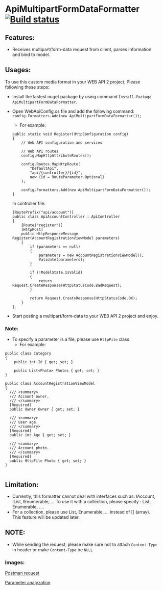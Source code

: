 # ApiMultipartFormDataFormatter [![Build status](https://ci.appveyor.com/api/projects/status/cwyutunb3xh8clik?svg=true)](https://ci.appveyor.com/project/redplane/apimultipartformformatter)

## Features:

 * Receives multipart/form-data request from client, parses information and bind to model.

## Usages:
To use this custom media format in your WEB API 2 project. Please following these steps:

 * Install the lastest nuget package by using command `Install-Package ApiMultipartFormDataFormatter`.
 * Open WebApiConfig.cs file and add the following command: `config.Formatters.Add(new ApiMultipartFormDataFormatter());`
 	* For example:
 	```
    public static void Register(HttpConfiguration config)
    {
        // Web API configuration and services

        // Web API routes
        config.MapHttpAttributeRoutes();

        config.Routes.MapHttpRoute(
            "DefaultApi",
            "api/{controller}/{id}",
            new {id = RouteParameter.Optional}
        );

        config.Formatters.Add(new ApiMultipartFormDataFormatter());
    }
    ``` 	
    
    In controller file:
    ```
    [RoutePrefix("api/account")]
    public class ApiAccountController : ApiController
    {
        [Route("register")]
        [HttpPost]
        public HttpResponseMessage Register(AccountRegistrationViewModel parameters)
        {
            if (parameters == null)
            {
                parameters = new AccountRegistrationViewModel();
                Validate(parameters);
            }

            if (!ModelState.IsValid)
            {
                return Request.CreateResponse(HttpStatusCode.BadRequest);
            }

            return Request.CreateResponse(HttpStatusCode.OK);
        }
    }
    ```
    
 * Start posting a multipart/form-data to your WEB API 2 project and enjoy.
 
 
### Note:

 * To specify a parameter is a file, please use `HttpFile` class.
 	* For example:

```
public class Category
{
	public int Id { get; set; }

	public List<Photo> Photos { get; set; }
}

public class AccountRegistrationViewModel
{
  /// <summary>
  /// Account owner.
  /// </summary>
  [Required]
  public Owner Owner { get; set; }

  /// <summary>
  /// User age.
  /// </summary>
  [Required]
  public int Age { get; set; }

  /// <summary>
  /// Account photo.
  /// </summary>
  [Required]
  public HttpFile Photo { get; set; }
}
    
```

## Limitation:
* Currently, this formatter cannot deal with interfaces such as: IAccount, IList, IEnumerable, ... To use it with a collection, please specify : List, Enumerable, ....
* For a collection, please use List, Enumerable, ... instead of [] (array). This feature will be updated later.

## NOTE:
* While sending the request, please make sure not to attach `Content-Type` in header or make `Content-Type` be `NULL` 
### Images:

[Postman request](http://i.imgur.com/q8Elrwv.png)

[Parameter analyzation](http://i.imgur.com/PttfICl.png)